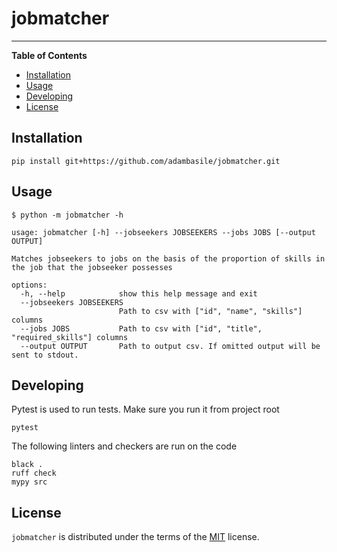 # jobmatcher

-----

**Table of Contents**

- [Installation](#installation)
- [Usage](#Usage)
- [Developing](#Developing)
- [License](#license)

## Installation

```console
pip install git+https://github.com/adambasile/jobmatcher.git
```

## Usage

```console
$ python -m jobmatcher -h

usage: jobmatcher [-h] --jobseekers JOBSEEKERS --jobs JOBS [--output OUTPUT]

Matches jobseekers to jobs on the basis of the proportion of skills in the job that the jobseeker possesses

options:
  -h, --help            show this help message and exit
  --jobseekers JOBSEEKERS
                        Path to csv with ["id", "name", "skills"] columns
  --jobs JOBS           Path to csv with ["id", "title", "required_skills"] columns
  --output OUTPUT       Path to output csv. If omitted output will be sent to stdout.

```

## Developing

Pytest is used to run tests. Make sure you run it from project root

```console
pytest
```

The following linters and checkers are run on the code

```console
black .
ruff check
mypy src
```

## License

`jobmatcher` is distributed under the terms of the [MIT](https://spdx.org/licenses/MIT.html) license.
